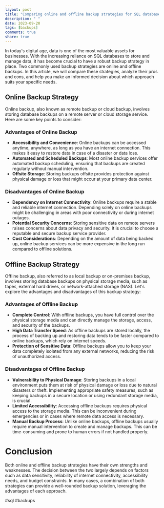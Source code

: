 ```yaml
---
layout: post
title: "Comparing online and offline backup strategies for SQL databases"
description: " "
date: 2023-09-20
tags: [backups]
comments: true
share: true
---
```


In today's digital age, data is one of the most valuable assets for businesses. With the increasing reliance on SQL databases to store and manage data, it has become crucial to have a robust backup strategy in place. Two commonly used backup strategies are online and offline backups. In this article, we will compare these strategies, analyze their pros and cons, and help you make an informed decision about which approach suits your specific needs.

## Online Backup Strategy

Online backup, also known as remote backup or cloud backup, involves storing database backups on a remote server or cloud storage service. Here are some key points to consider:

### Advantages of Online Backup

- **Accessibility and Convenience**: Online backups can be accessed anytime, anywhere, as long as you have an internet connection. This makes it easy to restore data in case of a disaster or data loss.
- **Automated and Scheduled Backups**: Most online backup services offer automated backup scheduling, ensuring that backups are created regularly without manual intervention.
- **Offsite Storage**: Storing backups offsite provides protection against physical damage or loss that might occur at your primary data center.

### Disadvantages of Online Backup

- **Dependency on Internet Connectivity**: Online backups require a stable and reliable internet connection. Depending solely on online backups might be challenging in areas with poor connectivity or during internet outages.
- **Potential Security Concerns**: Storing sensitive data on remote servers raises concerns about data privacy and security. It is crucial to choose a reputable and secure backup service provider.
- **Cost Considerations**: Depending on the amount of data being backed up, online backup services can be more expensive in the long run compared to offline solutions.

## Offline Backup Strategy

Offline backup, also referred to as local backup or on-premises backup, involves storing database backups on physical storage media, such as tapes, external hard drives, or network-attached storage (NAS). Let's explore the advantages and disadvantages of this backup strategy:

### Advantages of Offline Backup

- **Complete Control**: With offline backups, you have full control over the physical storage media and can directly manage the storage, access, and security of the backups.
- **High Data Transfer Speed**: As offline backups are stored locally, the process of backing up and restoring data tends to be faster compared to online backups, which rely on internet speeds.
- **Protection of Sensitive Data**: Offline backups allow you to keep your data completely isolated from any external networks, reducing the risk of unauthorized access.

### Disadvantages of Offline Backup

- **Vulnerability to Physical Damage**: Storing backups in a local environment puts them at risk of physical damage or loss due to natural disasters or theft. Implementing appropriate safety measures, such as keeping backups in a secure location or using redundant storage media, is crucial.
- **Limited Accessibility**: Accessing offline backups requires physical access to the storage media. This can be inconvenient during emergencies or in cases where remote data access is necessary.
- **Manual Backup Process**: Unlike online backups, offline backups usually require manual intervention to create and manage backups. This can be time-consuming and prone to human errors if not handled properly.

# Conclusion

Both online and offline backup strategies have their own strengths and weaknesses. The decision between the two largely depends on factors such as data sensitivity, reliability of internet connectivity, accessibility needs, and budget constraints. In many cases, a combination of both strategies can provide a well-rounded backup solution, leveraging the advantages of each approach.

#sql #backups